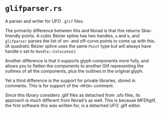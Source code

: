 # `glifparser.rs`

A parser and writer for UFO `.glif` files.

The primarily difference between this and Norad is that this returns
Skia-friendly points. A cubic B&eacute;zier spline has two handles, `a` and
`b`, and `glifparser` parses the list of on- and off-curve points to come up
with this. (A quadratic B&eacute;zier spline uses the same `Point` type but
will always have handle `b` set to `Handle::Colocated`.)

Another difference is that it supports glyph components more fully, and allows
you to flatten the components to another Glif representing the outlines of all
the components, plus the outlines in the original glyph.

Yet a third difference is the support for private libraries, stored in
comments. This is for support of the `<MFEK>` comment.

Since this library considers .glif files as detached from .ufo files, its
approach is much different from Norad's as well. This is because MFEKglif, the
first software this was written for, is a detached UFO .glif editor.
